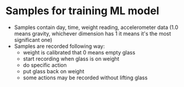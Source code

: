 # Samples for training ML model

- Samples contain day, time, weight reading, accelerometer data (1.0 means gravity, whichever dimension has 1 it means it's the most significant one)
- Samples are recorded following way:
  - weight is calibrated that 0 means empty glass
  - start recording when glass is on weight
  - do specific action
  - put glass back on weight
  - some actions may be recorded without lifting glass
